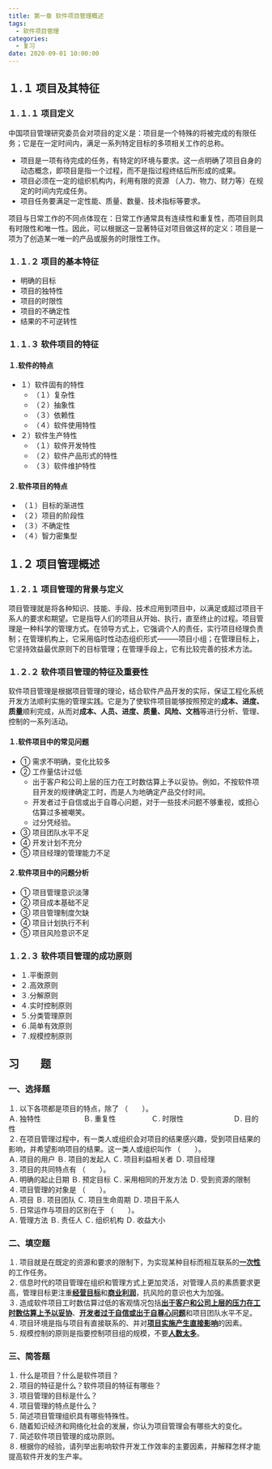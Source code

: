 ```yaml
---
title: 第一章 软件项目管理概述
tags:
  - 软件项目管理
categories:
  - 复习
date: 2020-09-01 10:00:00
---
```

## １.１ 项目及其特征
### １.１.１ 项目定义
中国项目管理研究委员会对项目的定义是：项目是一个特殊的将被完成的有限任务；它是在一定时间内，满足一系列特定目标的多项相关工作的总称。
- 项目是一项有待完成的任务，有特定的环境与要求。这一点明确了项目自身的动态概念，即项目是指一个过程，而不是指过程终结后所形成的成果。
- 项目必须在一定的组织机构内，利用有限的资源 （人力、物力、财力等）在规定的时间内完成任务。
- 项目任务要满足一定性能、质量、数量、技术指标等要求。

项目与日常工作的不同点体现在：日常工作通常具有连续性和重复性，而项目则具有时限性和唯一性。因此，可以根据这一显著特征对项目做这样的定义：项目是一项为了创造某一唯一的产品或服务的时限性工作。
### １.１.２ 项目的基本特征
- 明确的目标
- 项目的独特性
- 项目的时限性
- 项目的不确定性
- 结果的不可逆转性
### １.１.３ 软件项目的特征
#### １.软件的特点
- １）软件固有的特性
  - （１）复杂性
  - （２）抽象性
  - （３）依赖性
  - （４）软件使用特性
- ２）软件生产特性
  - （１）软件开发特性
  - （２）软件产品形式的特性
  - （３）软件维护特性
#### ２.软件项目的特点
- （１）目标的渐进性
- （２）项目的阶段性
- （３）不确定性
- （４）智力密集型
## １.２ 项目管理概述
### １.２.１ 项目管理的背景与定义
项目管理就是将各种知识、技能、手段、技术应用到项目中，以满足或超过项目干系人的要求和期望。它是指导人们的项目从开始、执行，直至终止的过程。项目管理是一种科学的管理方式。在领导方式上，它强调个人的责任，实行项目经理负责制；在管理机构上，它采用临时性动态组织形式———项目小组；在管理目标上，它坚持效益最优原则下的目标管理；在管理手段上，它有比较完善的技术方法。
### １.２.２ 软件项目管理的特征及重要性
软件项目管理是根据项目管理的理论，结合软件产品开发的实际，保证工程化系统开发方法顺利实施的管理实践。它是为了使软件项目能够按照预定的**成本、进度、质量**顺利完成，从而对**成本、人员、进度、质量、风险、文档**等进行分析、管理、控制的一系列活动。
#### １.软件项目中的常见问题
- ① 需求不明确，变化比较多
- ② 工作量估计过低
  - 出于客户和公司上层的压力在工时数估算上予以妥协。例如，不按软件项目开发的规律确定工时，而是人为地确定产品交付时间。
  - 开发者过于自信或出于自尊心问题，对于一些技术问题不够重视，或担心估算过多被嘲笑。
  - 过分凭经验。
- ③ 项目团队水平不足
- ④ 开发计划不充分
- ⑤ 项目经理的管理能力不足
#### ２.软件项目中的问题分析
- ① 项目管理意识淡薄
- ② 项目成本基础不足
- ③ 项目管理制度欠缺
- ④ 项目计划执行不利
- ⑤ 项目风险意识不足
### １.２.３ 软件项目管理的成功原则
- １.平衡原则
- ２.高效原则
- ３.分解原则
- ４.实时控制原则
- ５.分类管理原则
- ６.简单有效原则
- ７.规模控制原则

## 习　　题
### 一、选择题
１. 以下各项都是项目的特点，除了 （　　）。  
Ａ. 独特性　　　　　　Ｂ. 重复性　　　　　Ｃ. 时限性　　　　　　　Ｄ. 目的性  
２. 在项目管理过程中，有一类人或组织会对项目的结果感兴趣，受到项目结果的影响，并希望影响项目的结果。这一类人或组织叫作 （　　）。  
Ａ. 项目的用户 Ｂ. 项目的发起人 Ｃ. 项目利益相关者 Ｄ. 项目经理  
３. 项目的共同特点有 （　　）。  
Ａ. 明确的起止日期 Ｂ. 预定目标
Ｃ. 采用相同的开发方法 Ｄ. 受到资源的限制  
４. 项目管理的对象是 （　　）。  
Ａ. 项目 Ｂ. 项目团队 Ｃ. 项目生命周期 Ｄ. 项目干系人  
５. 日常运作与项目的区别在于 （　　）。  
Ａ. 管理方法 Ｂ. 责任人 Ｃ. 组织机构 Ｄ. 收益大小
### 二、填空题
１. 项目就是在既定的资源和要求的限制下，为实现某种目标而相互联系的<u><b>一次性</b></u>的工作任务。  
２. 信息时代的项目管理在组织和管理方式上更加灵活，对管理人员的素质要求更高，管理目标更注重<u><b>经营目标</b></u>和<u><b>商业利润</b></u>，抗风险的意识也大为加强。  
３. 造成软件项目工时数估算过低的客观情况包括<u><b>出于客户和公司上层的压力在工时数估算上予以妥协</b></u>、<u><b>开发者过于自信或出于自尊心问题</b></u>和项目团队水平不足。  
４. 项目环境是指与项目有直接联系的、并对<u><b>项目实施产生直接影响</b></u>的因素。  
５. 规模控制的原则是指要控制项目组的规模，不要<u><b>人数太多</b></u>。
### 三、简答题
１. 什么是项目？什么是软件项目？  
２. 项目的特征是什么？软件项目的特征有哪些？  
３. 项目管理的目标是什么？  
４. 项目管理的特点是什么？  
５. 简述项目管理组织具有哪些特殊性。  
６. 随着知识经济和网络化社会的发展，你认为项目管理会有哪些大的变化。  
７. 简述软件项目管理的成功原则。  
８. 根据你的经验，请列举出影响软件开发工作效率的主要因素，并解释怎样才能提高软件开发的生产率。